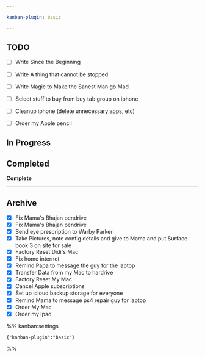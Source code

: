 ```yaml
---

kanban-plugin: basic

---
```


## TODO

- [ ] Write Since the Beginning
- [ ] Write A thing that cannot be stopped
- [ ] Write Magic to Make the Sanest Man go Mad
- [ ] Select stuff to buy from buy tab group on iphone
- [ ] Cleanup iphone (delete unnecessary apps, etc)
- [ ] Order my Apple pencil


## In Progress



## Completed

**Complete**


***

## Archive

- [x] Fix Mama's Bhajan pendrive
- [x] Fix Mama's Bhajan pendrive
- [x] Send eye prescription to Warby Parker
- [x] Take Pictures, note config details and give to Mama and put Surface book 3 on site for sale
- [x] Factory Reset Didi's Mac
- [x] Fix home internet
- [x] Remind Papa to message the guy for the laptop
- [x] Transfer Data from my Mac to hardrive
- [x] Factory Reset My Mac
- [x] Cancel Apple subscriptions
- [x] Set up icloud backup storage for everyone
- [x] Remind Mama to message ps4 repair guy for laptop
- [x] Order My Mac
- [x] Order my Ipad

%% kanban:settings
```
{"kanban-plugin":"basic"}
```
%%